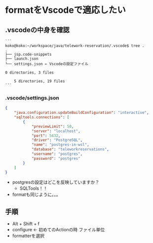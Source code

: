 # formatをVscodeで適応したい

## .vscodeの中身を確認
    ```
    koko@koko:~/workspace/java/telework-reservation/.vscode$ tree .
    .
    ├── jsp.code-snippets
    ├── launch.json
    └── settings.json ← Vscodeの設定ファイル

    0 directories, 3 files

        5 directories, 19 files
    ```

### .vscode/settings.json
```json
{
    "java.configuration.updateBuildConfiguration": "interactive",
    "sqltools.connections": [
        {
            "previewLimit": 50,
            "server": "localhost",
            "port": 5432,
            "driver": "PostgreSQL",
            "name": "postgres-in-wsl",
            "database": "teleworkreservations",
            "username": "postgres",
            "password": "postgres"
        }
    ]
}
```

- postgresの設定はどこを反映していますか？
    - SQLTools！！
- formatも同じように。。。

## 手順
- Alt + Shift + f
- configure ← 初めてのActionの時 ファイル単位
- formatterを選択